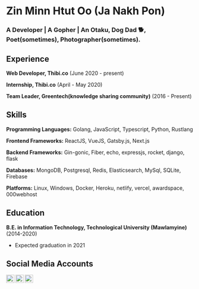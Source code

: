 Zin Minn Htut Oo (Ja Nakh Pon)
=============================

### A Developer | A Gopher | An Otaku, Dog Dad 🐕, Poet(sometimes), Photographer(sometimes).

##
##

Experience
---------
**Web Developer, Thibi.co** (June 2020 - present)

**Internship, Thibi.co** (April - May 2020)

**Team Leader, Greentech(knowledge sharing community)** (2016 - Present)


Skills
------
**Programming Languages:** Golang, JavaScript, Typescript, Python, Rustlang 

**Frontend Frameworks:** ReactJS, VueJS, Gatsby.js, Next.js

**Backend Frameworks:** Gin-gonic, Fiber, echo, expressjs, rocket, django, flask

**Databases:** MongoDB, Postgresql, Redis, Elasticsearch, MySql, SQLite, Firebase

**Platforms:** Linux, Windows, Docker, Heroku, netlify, vercel, awardspace, 000webhost


Education
---------
**B.E. in Information Technology, Technological University (Mawlamyine)** (2014-2020)

- Expected graduation in 2021


##

Social Media Accounts
---------------------

[<img align="left" alt="Ja Nakh Pon | Facebook" width="22px" src="https://cdn.jsdelivr.net/npm/simple-icons@v3/icons/facebook.svg" />](https://www.facebook.com/chan.htut.5/)
[<img align="left" alt="Ja Nakh Pon | Twitter" width="22px" src="https://cdn.jsdelivr.net/npm/simple-icons@v3/icons/twitter.svg" />](https://twitter.com/ja_nakh)
[<img align="left" alt="Ja Nakh Pon | LinkedIn" width="22px" src="https://cdn.jsdelivr.net/npm/simple-icons@v3/icons/linkedin.svg" />](https://www.linkedin.com/in/zin-minn-htut-oo-385651136/)

<br />


<!--
**janakhpon/janakhpon** is a ✨ _special_ ✨ repository because its `README.md` (this file) appears on your GitHub profile.

Here are some ideas to get you started:

- 🔭 I’m currently working on ...
- 🌱 I’m currently learning ...
- 👯 I’m looking to collaborate on ...
- 🤔 I’m looking for help with ...
- 💬 Ask me about ...
- 📫 How to reach me: ...
- 😄 Pronouns: ...
- ⚡ Fun fact: ...
-->

